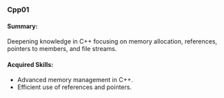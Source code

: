 ### Cpp01
#### Summary: 
Deepening knowledge in C++ focusing on memory allocation, references, pointers to members, and file streams.
#### Acquired Skills:
* Advanced memory management in C++.
* Efficient use of references and pointers.
